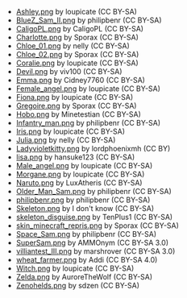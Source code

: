 
- [Ashley.png](http://minetest.fensta.bplaced.net/#id=885) by loupicate (CC BY-SA)
- [BlueZ_Sam_II.png](http://minetest.fensta.bplaced.net/#id=143) by philipbenr (CC BY-SA)
- [CaligoPL.png](http://minetest.fensta.bplaced.net/#id=99) by CaligoPL (CC BY-SA)
- [Charlotte.png](http://minetest.fensta.bplaced.net/#id=852) by Sporax (CC BY-SA)
- [Chloe_01.png](http://minetest.fensta.bplaced.net/#id=847) by nelly (CC BY-SA)
- [Chloe_02.png](http://minetest.fensta.bplaced.net/#id=851) by Sporax (CC BY-SA)
- [Coralie.png](http://minetest.fensta.bplaced.net/#id=894) by loupicate (CC BY-SA)
- [Devil.png](http://minetest.fensta.bplaced.net/#id=93) by viv100 (CC BY-SA)
- [Emma.png](http://minetest.fensta.bplaced.net/#id=101) by Cidney7760 (CC BY-SA)
- [Female_angel.png](http://minetest.fensta.bplaced.net/#id=890) by loupicate (CC BY-SA)
- [Fiona.png](http://minetest.fensta.bplaced.net/#id=860) by loupicate (CC BY-SA)
- [Gregoire.png](http://minetest.fensta.bplaced.net/#id=850) by Sporax (CC BY-SA)
- [Hobo.png](http://minetest.fensta.bplaced.net/#id=112) by Minetestian (CC BY-SA)
- [Infantry_man.png](http://minetest.fensta.bplaced.net/#id=82) by philipbenr (CC BY-SA)
- [Iris.png](http://minetest.fensta.bplaced.net/#id=862) by loupicate (CC BY-SA)
- [Julia.png](http://minetest.fensta.bplaced.net/#id=859) by nelly (CC BY-SA)
- [Ladyvioletkitty.png](http://minetest.fensta.bplaced.net/#id=162) by lordphoenixmh (CC BY)
- [lisa.png](http://minetest.fensta.bplaced.net/#id=88) by hansuke123 (CC BY-SA)
- [Male_angel.png](http://minetest.fensta.bplaced.net/#id=895) by loupicate (CC BY-SA)
- [Morgane.png](http://minetest.fensta.bplaced.net/#id=864) by loupicate (CC BY-SA)
- [Naruto.png](http://minetest.fensta.bplaced.net/#id=136) by LuxAtheris (CC BY-SA)
- [Older_Man_Sam.png](http://minetest.fensta.bplaced.net/#id=21) by philipbenr (CC BY-SA)
- [philipbenr.png](http://minetest.fensta.bplaced.net/#id=54) by philipbenr (CC BY-SA)
- [Skeleton.png](http://minetest.fensta.bplaced.net/#id=1141) by I don't know (CC BY-SA)
- [skeleton_disguise.png](http://minetest.fensta.bplaced.net/#id=1991) by TenPlus1 (CC BY-SA)
- [skin_minecraft_repris.png](http://minetest.fensta.bplaced.net/#id=856) by Sporax (CC BY-SA)
- [Space_Sam.png](http://minetest.fensta.bplaced.net/#id=37) by philipbenr (CC BY-SA)
- [SuperSam.png](http://minetest.fensta.bplaced.net/#id=155) by AMMOnym (CC BY-SA 3.0)
- [villiantest_III.png](http://minetest.fensta.bplaced.net/#id=109) by marshrover (CC BY-SA 3.0)
- [wheat_farmer.png](http://minetest.fensta.bplaced.net/#id=1974) by Addi (CC BY-SA 4.0)
- [Witch.png](http://minetest.fensta.bplaced.net/#id=884) by loupicate (CC BY-SA)
- [Zelda.png](http://minetest.fensta.bplaced.net/#id=1120) by AuroreTheWolf (CC BY-SA)
- [Zenohelds.png](http://minetest.fensta.bplaced.net/#id=25) by sdzen (CC BY-SA)

<!-- Template:
- [.png](http://minetest.fensta.bplaced.net/#id=) by  ()
-->
